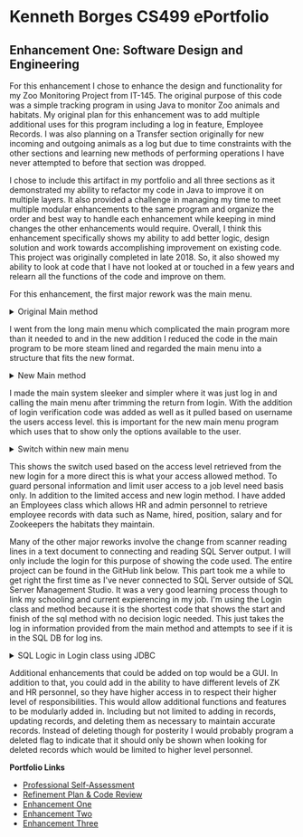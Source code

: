 # Kenneth Borges CS499 ePortfolio

## Enhancement One: Software Design and Engineering

For this enhancement I chose to enhance the design and functionality for my Zoo Monitoring Project from IT-145. The original purpose of this code was a simple tracking program in using Java to monitor Zoo animals and habitats. My original plan for this enhancement was to add multiple additional uses for this program including a log in feature, Employee Records. I was also planning on a Transfer section originally for new incoming and outgoing animals as a log but due to time constraints with the other sections and learning new methods of performing operations I have never attempted to before that section was dropped.

 I chose to include this artifact in my portfolio and all three sections as it demonstrated my ability to refactor my code in Java to improve it on multiple layers. It also provided a challenge in managing my time to meet multiple modular enhancements to the same program and organize the order and best way to handle each enhancement while keeping in mind changes the other enhancements would require. Overall, I think this enhancement specifically shows my ability to add better logic, design solution and work towards accomplishing improvement on existing code. This project was originally completed in late 2018. So, it also showed my ability to look at code that I have not looked at or touched in a few years and relearn all the functions of the code and improve on them.
 
 For this enhancement, the first major rework was the main menu.

<details><summary>Original Main method</summary>
'''
public class ZooKeeperMonitoringSystem {


    /**
     * @param args the command line arguments
     * @throws java.io.FileNotFoundException
     */
    public static void main(String[] args) throws FileNotFoundException {
        
        //Class initialization
        Scanner scan = new Scanner(System.in);
        Animals animal = new Animals();
        Habitats habitat = new Habitats();
        
        
        //Variables  initialization
        
        String userSelection;
        
        
        //Asking user which system to monitor
        System.out.println("Would you an animal, a habitat, an employee, a transfer, or exit?");
        userSelection = scan.nextLine();
        
        //Verification for selection
        if(userSelection.toUpperCase().contains("ANIMAL") == false && userSelection.toUpperCase().contains("HABITAT") == false && userSelection.toUpperCase().contains("EXIT") == false ) {
            while( userSelection.toUpperCase().contains("ANIMAL") == false && userSelection.toUpperCase().contains("HABITAT") == false && userSelection.toUpperCase().contains("EXIT") == false ){
                System.out.println("Invalid choice\n");
                System.out.println("Would you an animal, a habitat, an employee, a transfer, or exit?");
                userSelection = scan.nextLine();
            }
        }
        
        //entering proper choice loop
        while(userSelection.toUpperCase().contains("EXIT") == false) {
            
            //path if animal
            if(userSelection.toUpperCase().contains("ANIMAL")) {
                
                animal.montiorAnimals(userSelection);
            }
            
            //path if habitat
            if (userSelection.toUpperCase().contains("HABITAT")) {
                
                habitat.monitorHabitats(userSelection);
            }
                
                
             //to re-enter loop and check something else or exit   
             System.out.println("Would you an animal, a habitat, an employee, a transfer, or exit?");
             userSelection = scan.nextLine();
             
             //inner loop re-verification before restarting loop
             //Verification for selection
            if(userSelection.toUpperCase().contains("ANIMAL") == false && userSelection.toUpperCase().contains("HABITAT") == false && userSelection.toUpperCase().contains("EMPLOYEE") == false && userSelection.toUpperCase().contains("NEW ARRIVAL") == false && userSelection.toUpperCase().contains("Transfer") == false && userSelection.toUpperCase().contains("EXIT") == false ) {
            while( userSelection.toUpperCase().contains("ANIMAL") == false && userSelection.toUpperCase().contains("HABITAT") == false && userSelection.toUpperCase().contains("EMPLOYEE") == false && userSelection.toUpperCase().contains("NEW ARRIVAL") == false && userSelection.toUpperCase().contains("Transfer") == false && userSelection.toUpperCase().contains("EXIT") == false ){
                System.out.println("Invalid choice\n");
                System.out.println("Would you an animal, a habitat, an employee, a transfer, or exit?");
                userSelection = scan.nextLine();
</details>

I went from the long main menu which complicated the main program more than it needed to and in the new addition I reduced the code in the main program to be more steam lined and regarded the main menu into a structure that fits the new format.

<details><summary>New Main method</summary>
```java
public class ZooMonitoringSystem {

    /**
     * @param args the command line arguments
     */
    public static void main(String[] args) {
        // TODO code application logic here
        //Class initialization
        Scanner scan = new Scanner(System.in);
        Login login = new Login();
        
        //Variable initialization
        String userSelection;
        String username;
        String password;
        String userRole = "Invalid";
        
        //Initializing SQL connection
        
        
        while(userRole.equals("Invalid")){
            System.out.println("Enter your Username: ");
            username = scan.nextLine();
            System.out.println("Enter your password: ");
            password = scan.nextLine();
            
            //calls the method to try and verify log in using the Users DB
            userRole = login.publicLogin(username, password);
            //validation for invalid and valid logins
            if(userRole.equals("Invalid")){
                System.out.println("Login was invalid.");
            }
            else {
                System.out.println("Login Successful\n\n");
            }
        
        }
        
        //fixing the whitespace given by the login()
        userRole = userRole.trim();
        
        //test outputs
        //System.out.println("Out of while loop");
        //System.out.println(userRole);
        
        // main menu program call
        MainMenu.mainMenu(userRole);
        
        
        
        //exiting main to terminate
        System.exit(0);
 </details>

I made the main system sleeker and simpler where it was just log in and calling the main menu after trimming the return from login. With the addition of login verification code was added as well as it pulled based on username the users access level. this is important for the new main menu program which uses that to show only the options available to the user.

<details><summary>Switch within new main menu</summary>
  ```java
   while(!selection.toLowerCase().equals("exit")){
            switch (level) {
                case "HR": 
                    System.out.println("Would you to view employee information or exit?");
                    selection = scan.nextLine();
                    
                    //Verification for selection
                    if(selection.toUpperCase().contains("EMPLOYEE") == false && selection.toUpperCase().contains("EXIT") == false ) {
                        while(selection.toUpperCase().contains("EMPLOYEE") == false && selection.toUpperCase().contains("EXIT") == false ){
                            System.out.println("Invalid choice\n");
                            System.out.println("Would you to view employee or exit?");
                            selection = scan.nextLine();
                        }
                    }
                    if(selection.toUpperCase().contains("EMPLOYEE")){
                        Employees.empHR();
                    }
                    
                    break;
                    
                case "ZK":
                    
                    System.out.println("Would you to view animal or habitat information or exit? \n" + "Please enter Animal, Habitat or Exit. \n");
                    selection = scan.nextLine();
                    
                    //Verification for selection
                    if(selection.toUpperCase().contains("ANIMAL") == false && selection.toUpperCase().contains("HABITAT") == false && selection.toUpperCase().contains("EXIT") == false ) {
                        while(selection.toUpperCase().contains("ANIMAL") == false && selection.toUpperCase().contains("HABITAT") == false && selection.toUpperCase().contains("EXIT") == false){
                            System.out.println("Invalid choice\n");
                            System.out.println("Would you an animal, a habitat, or exit?");
                            selection = scan.nextLine();
                        }
                    }
                    if(selection.toUpperCase().contains("ANIMAL")){
                        Animals.animalSearch();
                    }
                    
                    if(selection.toUpperCase().contains("HABITAT")){
                        Habitats.habitatSearch();
                    }
                    
                    break;
                    
                case "AD":
                    System.out.println("Would you to view employee, animal, or habitat information or exit? \n" + "Please enter Employee, Animal, Habitat or Exit. \n");
                    selection = scan.nextLine();
                    
                    //Verification for selection
                    if(selection.toUpperCase().contains("ANIMAL") == false && selection.toUpperCase().contains("HABITAT") == false && selection.toUpperCase().contains("EMPLOYEE") == false && selection.toUpperCase().contains("EXIT") == false ) {
                        while(selection.toUpperCase().contains("ANIMAL") == false && selection.toUpperCase().contains("HABITAT") == false && selection.toUpperCase().contains("EMPLOYEE") == false && selection.toUpperCase().contains("EXIT") == false ){
                            System.out.println("Invalid choice\n");
                            System.out.println("Would you to view employee, animal, habitat information, or exit?");
                            selection = scan.nextLine();
                        }
                    }
                    if(selection.toUpperCase().contains("ANIMAL")){
                        Animals.animalSearch();
                    }
                    
                    if(selection.toUpperCase().contains("HABITAT")){
                        Habitats.habitatSearch();
                    }
                    if(selection.toUpperCase().contains("EMPLOYEE")){
                        Employees.empHR();
                    }
                    
                    break;
  </details>
  
  This shows the switch used based on the access level retrieved from the new login for a more direct this is what your access allowed method. To guard personal information and limit user access to a job level need basis only. In addition to the limited access and new login method. I have added an Employees class which allows HR and admin personnel to retrieve employee records with data such as Name, hired, position, salary and for Zookeepers the habitats they maintain.
  
  Many of the other major reworks involve the change from scanner reading lines in a text document to connecting and reading SQL Server output. I will only include the login for this purpose of showing the code used. The entire project can be found in the GitHub link below. This part took me a while to get right the first time as I've never connected to SQL Server outside of SQL Server Management Studio. It was a very good learning process though to link my schooling and current expierencing in my job. I'm using the Login class and method because it is the shortest code that shows the start and finish of the sql method with no decision logic needed. This just takes the log in information provided from the main method and attempts to see if it is in the SQL DB for log ins.
  
  

<details><summary>SQL Logic in Login class using JDBC</summary> 
  ``` java
  String access = null;
        String connectionUrl = "jdbc:sqlserver://localhost:56219;databaseName=ZooInformationSystem;user=ZooAppUser;password=123;";
        
        ResultSet rs;
        
        try (Connection connection = DriverManager.getConnection(connectionUrl);
                Statement statement = connection.createStatement();) {

            // Create and execute a SELECT SQL statement.
            //String selectSql = String.format(select, user, pass);
            String select = "SELECT userLevel From Users WHERE username = '%s' AND password = '%s' ";
            String stm = String.format(select, user, pass);
            
            rs = statement.executeQuery(stm);
            
            if(!rs.isBeforeFirst()) {
                access = "Invalid";
                return access;
            }
            rs.next();
            access = rs.getString(1);
            
            //access = "valid";
            
            //closing values for connections
            rs.close();
            connection.close();
            statement.close();
        }
</details>

Additional enhancements that could be added on top would be a GUI. In addition to that, you could add in the ability to have different levels of ZK and HR personnel, so they have higher access in to respect their higher level of responsibilities. This would allow additional functions and features to be modularly added in. Including but not limited to adding in records, updating records, and deleting them as necessary to maintain accurate records. Instead of deleting though for posterity I would probably program a deleted flag to indicate that it should only be shown when looking for deleted records which would be limited to higher level personnel.

**Portfolio Links**
- [Professional Self-Assessment](kloaf11.github.io/index.html)
- [Refinement Plan & Code Review](kloaf11.github.io/CodeReview.html)
- [Enhancement One](kloaf11.github.io/Enhancement1.html)
- [Enhancement Two](kloaf11.github.io/Enhancement2.html)
- [Enhancement Three](kloaf11.github.io/Enhancement3.html)

